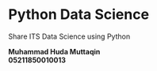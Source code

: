 # Python Data Science

Share ITS Data Science using Python

**Muhammad Huda Muttaqin  
05211850010013**
